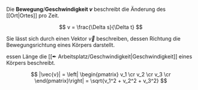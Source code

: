 Die **Bewegung**/**Geschwindigkeit $v$** beschreibt die Änderung des [[Ort|Ortes]] pro Zeit.

$$
v = \frac{\Delta s}{\Delta t}
$$

Sie lässt sich durch einen Vektor $\vec{v}$ beschreiben, dessen Richtung die Bewegungsrichtung eines Körpers darstellt.

essen Länge die [[✒ Arbeitsplatz/Geschwindigkeit|Geschwindigkeit]] eines Körpers beschreibt.

$$
|\vec{v}| = \left|
\begin{pmatrix}
v_1 \cr
v_2 \cr
v_3 \cr
\end{pmatrix}\right|
= \sqrt{v_1^2 + v_2^2 + v_3^2}
$$